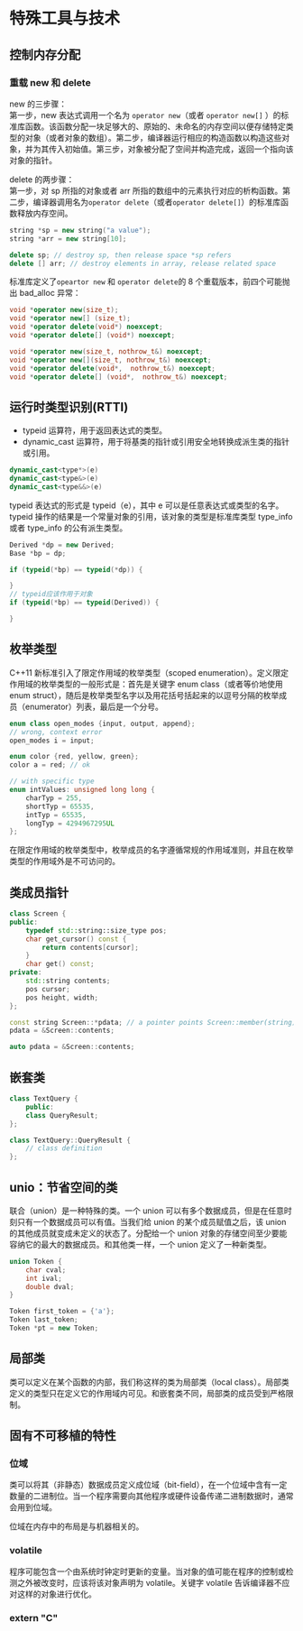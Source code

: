 # 特殊工具与技术

## 控制内存分配

### 重载 new 和 delete

new 的三步骤：  
第一步，new 表达式调用一个名为 `operator new`（或者 `operator new[]`
）的标准库函数。该函数分配一块足够大的、原始的、未命名的内存空间以便存储特定类型的对象（或者对象的数组）。第二步，编译器运行相应的构造函数以构造这些对象，并为其传入初始值。第三步，对象被分配了空间并构造完成，返回一个指向该对象的指针。

delete 的两步骤：  
第一步，对 sp 所指的对象或者 arr 所指的数组中的元素执行对应的析构函数。第二步，编译器调用名为`operator delete`（或者`operator delete[]`）的标准库函数释放内存空间。

```c++
string *sp = new string("a value");
string *arr = new string[10];

delete sp; // destroy sp, then release space *sp refers
delete [] arr; // destroy elements in array, release related space
```

标准库定义了`opeartor new` 和 `operator delete`的 8 个重载版本，前四个可能抛出 bad_alloc 异常：

```c++
void *operator new(size_t);
void *operator new[] (size_t);
void *operator delete(void*) noexcept;
void *operator delete[] (void*) noexcept;

void *operator new(size_t, nothrow_t&) noexcept;
void *operator new[](size_t, nothrow_t&) noexcept;
void *operator delete(void*,  nothrow_t&) noexcept;
void *operator delete[] (void*,  nothrow_t&) noexcept;
```

## 运行时类型识别(RTTI)

- typeid 运算符，用于返回表达式的类型。
- dynamic_cast 运算符，用于将基类的指针或引用安全地转换成派生类的指针或引用。

```c++
dynamic_cast<type*>(e)
dynamic_cast<type&>(e)
dynamic_cast<type&&>(e)
```

typeid 表达式的形式是 typeid（e），其中 e 可以是任意表达式或类型的名字。typeid 操作的结果是一个常量对象的引用，该对象的类型是标准库类型 type_info 或者 type_info 的公有派生类型。

```c++
Derived *dp = new Derived;
Base *bp = dp;

if (typeid(*bp) == typeid(*dp)) {

}
// typeid应该作用于对象
if (typeid(*bp) == typeid(Derived)) {

}
```

## 枚举类型

C++11 新标准引入了限定作用域的枚举类型（scoped enumeration）。定义限定作用域的枚举类型的一般形式是：首先是关键字 enum class（或者等价地使用 enum
struct），随后是枚举类型名字以及用花括号括起来的以逗号分隔的枚举成员（enumerator）列表，最后是一个分号。

```c++
enum class open_modes {input, output, append};
// wrong, context error
open_modes i = input;

enum color {red, yellow, green};
color a = red; // ok

// with specific type
enum intValues: unsigned long long {
    charTyp = 255,
    shortTyp = 65535,
    intTyp = 65535,
    longTyp = 4294967295UL
};
```

在限定作用域的枚举类型中，枚举成员的名字遵循常规的作用域准则，并且在枚举类型的作用域外是不可访问的。

## 类成员指针

```c++
class Screen {
public:
    typedef std::string::size_type pos;
    char get_cursor() const {
        return contents[cursor];
    }
    char get() const;
private:
    std::string contents;
    pos cursor;
    pos height, width;
};

const string Screen::*pdata; // a pointer points Screen::member(string)
pdata = &Screen::contents;

auto pdata = &Screen::contents;
```

## 嵌套类

```c++
class TextQuery {
    public:
    class QueryResult;
};

class TextQuery::QueryResult {
    // class definition
};
```

## unio：节省空间的类

联合（union）是一种特殊的类。一个 union 可以有多个数据成员，但是在任意时刻只有一个数据成员可以有值。当我们给 union 的某个成员赋值之后，该 union 的其他成员就变成未定义的状态了。分配给一个 union
对象的存储空间至少要能容纳它的最大的数据成员。和其他类一样，一个 union 定义了一种新类型。

```c++
union Token {
    char cval;
    int ival;
    double dval;
}

Token first_token = {'a'};
Token last_token;
Token *pt = new Token;
```

## 局部类

类可以定义在某个函数的内部，我们称这样的类为局部类（local class）。局部类定义的类型只在定义它的作用域内可见。和嵌套类不同，局部类的成员受到严格限制。

## 固有不可移植的特性

### 位域

类可以将其（非静态）数据成员定义成位域（bit-field），在一个位域中含有一定数量的二进制位。当一个程序需要向其他程序或硬件设备传递二进制数据时，通常会用到位域。

位域在内存中的布局是与机器相关的。

### volatile

程序可能包含一个由系统时钟定时更新的变量。当对象的值可能在程序的控制或检测之外被改变时，应该将该对象声明为 volatile。关键字 volatile 告诉编译器不应对这样的对象进行优化。

### extern "C"
